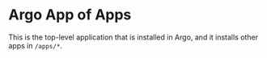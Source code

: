# Argo App of Apps

This is the top-level application that is installed in Argo, and it installs other apps in `/apps/*`.
